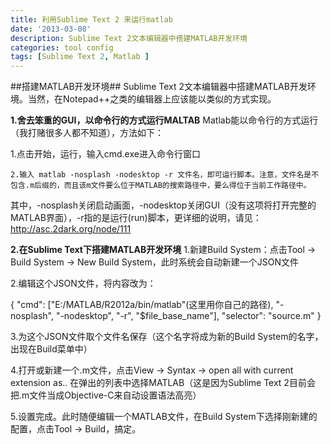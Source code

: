 ```yaml
---
title: 利用Sublime Text 2 来运行matlab
date: '2013-03-08'
description: Sublime Text 2文本编辑器中搭建MATLAB开发环境
categories: tool config
tags: [Sublime Text 2, Matlab ]
---
```


##搭建MATLAB开发环境##
Sublime Text 2文本编辑器中搭建MATLAB开发环境。当然，在Notepad++之类的编辑器上应该能以类似的方式实现。

**1.舍去笨重的GUI，以命令行的方式运行MALTAB**
Matlab能以命令行的方式运行（我打赌很多人都不知道），方法如下：

  1.点击开始，运行，输入cmd.exe进入命令行窗口

	2.输入 matlab -nosplash -nodesktop -r 文件名，即可运行脚本。注意，文件名是不包含.m后缀的，而且该m文件要么位于MATLAB的搜索路径中，要么得位于当前工作路径中。

其中，-nosplash关闭启动画面，-nodesktop关闭GUI（没有这项将打开完整的MATLAB界面），-r指的是运行(run)脚本，更详细的说明，请见：http://asc.2dark.org/node/111

**2.在Sublime Text下搭建MATLAB开发环境**
1.新建Build System：点击Tool -> Build System -> New Build System，此时系统会自动新建一个JSON文件

2.编辑这个JSON文件，将内容改为：

{ "cmd": ["E:/MATLAB/R2012a/bin/matlab"(这里用你自己的路径), "-nosplash", "-nodesktop", "-r", "$file_base_name"], "selector": "source.m" }

3.为这个JSON文件取个文件名保存（这个名字将成为新的Build System的名字，出现在Build菜单中）

4.打开或新建一个.m文件，点击View -> Syntax -> open all with current extension as.. 在弹出的列表中选择MATLAB（这是因为Sublime Text 2目前会把.m文件当成Objective-C来自动设置语法高亮）

5.设置完成。此时随便编辑一个MATLAB文件，在Build System下选择刚新建的配置，点击Tool -> Build，搞定。
